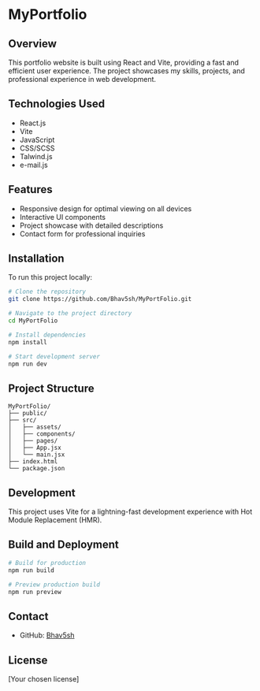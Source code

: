 # MyPortfolio

## Overview
This portfolio website is built using React and Vite, providing a fast and efficient user experience. The project showcases my skills, projects, and professional experience in web development.

## Technologies Used
- React.js
- Vite
- JavaScript
- CSS/SCSS
- Talwind.js
- e-mail.js

## Features
- Responsive design for optimal viewing on all devices
- Interactive UI components
- Project showcase with detailed descriptions
- Contact form for professional inquiries

## Installation

To run this project locally:

```bash
# Clone the repository
git clone https://github.com/Bhav5sh/MyPortFolio.git

# Navigate to the project directory
cd MyPortFolio

# Install dependencies
npm install

# Start development server
npm run dev
```

## Project Structure
```
MyPortFolio/
├── public/
├── src/
│   ├── assets/
│   ├── components/
│   ├── pages/
│   ├── App.jsx
│   └── main.jsx
├── index.html
└── package.json
```

## Development
This project uses Vite for a lightning-fast development experience with Hot Module Replacement (HMR).

## Build and Deployment

```bash
# Build for production
npm run build

# Preview production build
npm run preview
```

## Contact
- GitHub: [Bhav5sh](https://github.com/Bhav5sh)

## License
[Your chosen license]
